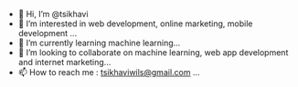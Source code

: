 - 👋 Hi, I’m @tsikhavi
- 👀 I’m interested in web development, online marketing, mobile development ...
- 🌱 I’m currently learning machine learning...
- 💞️ I’m looking to collaborate on machine learning, web app development and internet marketing...
- 📫 How to reach me : tsikhaviwils@gmail.com ...

<!---
tsikhavi/tsikhavi is a ✨ special ✨ repository because its `README.md` (this file) appears on your GitHub profile.
You can click the Preview link to take a look at your changes.
--->

